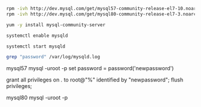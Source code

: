 ```sh
rpm -ivh http://dev.mysql.com/get/mysql57-community-release-el7-10.noarch.rpm #mysql5.7
rpm -ivh http://dev.mysql.com/get/mysql80-community-release-el7-3.noarch.rpm #mysql8.0
```
```sh
yum -y install mysql-community-server
```
```sh
systemctl enable mysqld
```
```sh
systemctl start mysqld
```
```sh
grep "password" /var/log/mysqld.log
```

mysql57
mysql -uroot -p
set password = password('newpassword')

grant all privileges on *.* to root@"%" identified by "newpassword";
flush privileges;

mysql80
mysql -uroot -p
